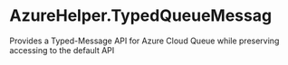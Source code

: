 AzureHelper.TypedQueueMessag
============================

Provides a Typed-Message API for Azure Cloud Queue while preserving accessing to the default API
